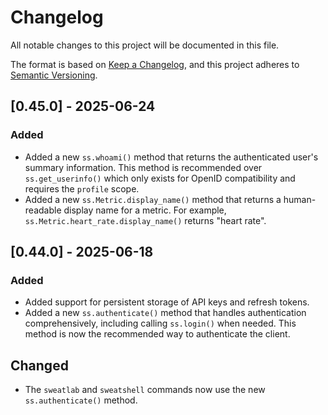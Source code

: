 # Changelog

All notable changes to this project will be documented in this file.

The format is based on [Keep a Changelog](https://keepachangelog.com/en/1.1.0/),
and this project adheres to [Semantic Versioning](https://semver.org/spec/v2.0.0.html).


## [0.45.0] - 2025-06-24

### Added

- Added a new `ss.whoami()` method that returns the authenticated user's summary information. This method is recommended over `ss.get_userinfo()` which only exists for OpenID compatibility and requires the `profile` scope.
- Added a new `ss.Metric.display_name()` method that returns a human-readable display name for a metric. For example, `ss.Metric.heart_rate.display_name()` returns "heart rate".

## [0.44.0] - 2025-06-18

### Added

- Added support for persistent storage of API keys and refresh tokens.
- Added a new `ss.authenticate()` method that handles authentication comprehensively, including calling `ss.login()` when needed. This method is now the recommended way to authenticate the client.


## Changed

- The `sweatlab` and `sweatshell` commands now use the new `ss.authenticate()` method.